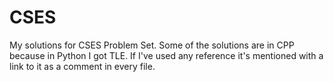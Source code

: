 # CSES
My solutions for CSES Problem Set.
Some of the solutions are in CPP because in Python I got TLE.
If I've used any reference it's mentioned with a link to it as a comment in every file.
